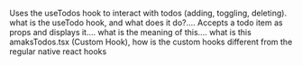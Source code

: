 Uses the useTodos hook to interact with todos (adding, toggling, deleting). what is the useTodo hook, and what does it do?.... Accepts a todo item as props and displays it.... what is the meaning of this.... what is this amaksTodos.tsx (Custom Hook), how is the custom hooks different from the regular native react hooks